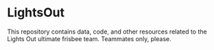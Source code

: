 # LightsOut

This repository contains data, code, and other resources related to the Lights Out ultimate frisbee team.  Teammates only, please.